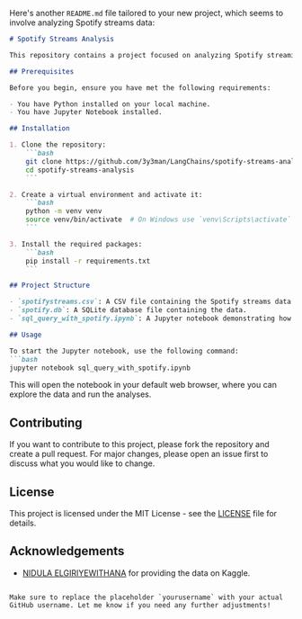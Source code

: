 Here's another `README.md` file tailored to your new project, which seems to involve analyzing Spotify streams data:

```markdown
# Spotify Streams Analysis

This repository contains a project focused on analyzing Spotify streaming data using various data processing and visualization techniques. The project utilizes a dataset of Spotify streams, stored in a SQLite database, and includes a Jupyter notebook for querying and visualizing the data.

## Prerequisites

Before you begin, ensure you have met the following requirements:

- You have Python installed on your local machine.
- You have Jupyter Notebook installed.

## Installation

1. Clone the repository:
    ```bash
    git clone https://github.com/3y3man/LangChains/spotify-streams-analysis.git
    cd spotify-streams-analysis
    ```

2. Create a virtual environment and activate it:
    ```bash
    python -m venv venv
    source venv/bin/activate  # On Windows use `venv\Scripts\activate`
    ```

3. Install the required packages:
    ```bash
    pip install -r requirements.txt
    ```

## Project Structure

- `spotifystreams.csv`: A CSV file containing the Spotify streams data.
- `spotify.db`: A SQLite database file containing the data.
- `sql_query_with_spotify.ipynb`: A Jupyter notebook demonstrating how to query and analyze the data using SQL and Python.

## Usage

To start the Jupyter notebook, use the following command:
```bash
jupyter notebook sql_query_with_spotify.ipynb
```

This will open the notebook in your default web browser, where you can explore the data and run the analyses.

## Contributing

If you want to contribute to this project, please fork the repository and create a pull request. For major changes, please open an issue first to discuss what you would like to change.

## License

This project is licensed under the MIT License - see the [LICENSE](LICENSE) file for details.

## Acknowledgements

- [NIDULA ELGIRIYEWITHANA](https://www.kaggle.com/datasets/nelgiriyewithana/most-streamed-spotify-songs-2024) for providing the data on Kaggle.
```

Make sure to replace the placeholder `yourusername` with your actual GitHub username. Let me know if you need any further adjustments!